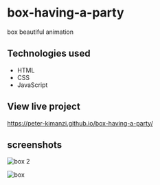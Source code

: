 # box-having-a-party

box beautiful animation

## Technologies used

* HTML
* CSS
* JavaScript

## View live project

https://peter-kimanzi.github.io/box-having-a-party/


## screenshots

![box 2](https://user-images.githubusercontent.com/71552773/179494670-cc842c5b-cbdb-4ca1-849f-4958e576e42d.PNG)

![box](https://user-images.githubusercontent.com/71552773/179494734-35281c61-cb87-4b79-bbde-d0161162dd8f.PNG)
